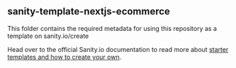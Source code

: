 ## sanity-template-nextjs-ecommerce

This folder contains the required metadata for using this repository as a template on sanity.io/create

Head over to the official Sanity.io documentation to read more about [starter templates and how to create your own](https://www.sanity.io/docs/starter-templates).
